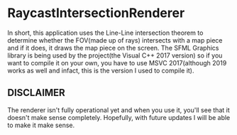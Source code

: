 # RaycastIntersectionRenderer
In short, this application uses the Line-Line intersection theorem to determine whether the FOV(made up of rays) intersects with a map piece and if it does, it draws the map piece on the screen. The SFML Graphics library is being used by the project(the Visual C++ 2017 version) so if you want to compile it on your own, you have to use MSVC 2017(although 2019 works as well and infact, this is the version I used to compile it). 

## DISCLAIMER
The renderer isn't fully operational yet and when you use it, you'll see that it doesn't make sense completely. Hopefully, with future updates I will be able to make it make sense.
